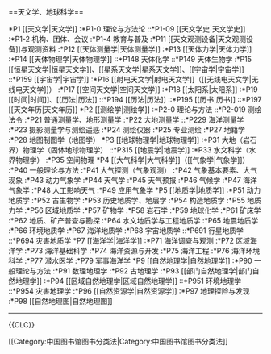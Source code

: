 ==天文学、地球科学==

*P1 [[天文学|天文学]]
:*P1-0 理论与方法论
::*P1-09 [[天文学史|天文学史]]
:*P1-2 机构、团体、会议
:*P1-4 教育与普及
:*P11 [[天文观测设备|天文观测设备]]与观测资料
:*P12 [[天体测量学|天体测量学]]
:*P13 [[天体力学|天体力学]]
:*P14 [[天体物理学|天体物理学]]
::*P148 天体化学
::*P149 天体生物学
:*P15 [[恒星天文学|恒星天文学]]、[[星系天文学|星系天文学]]、[[宇宙学|宇宙学]]
::*P159 [[宇宙学|宇宙学]]
:*P16 [[射电天文学|射电天文学]]（[[无线电天文学|无线电天文学]]）
:*P17 [[空间天文学|空间天文学]]
:*P18 [[太阳系|太阳系]]
:*P19 [[时间|时间]]、[[历法|历法]]
::*P194 [[历法|历法]]
::*P195 [[历书|历书]]
::*P197 [[天文年历|天文年历]]
*P2 [[测绘学|测绘学]]
:*P2-0 理论与方法
::*P2-019 测绘法令
:*P21 普通测量学、地形测量学
:*P22 大地测量学
::*P229 海洋测量学
:*P23 摄影测量学与测绘遥感
:*P24 测绘仪器
:*P25 专业测绘
:*P27 地籍学
:*P28 地图制图学（地图学）
*P3 [[地球物理学|地球物理学]]
:*P31 大地（岩石界）物理学（固体地球物理学）
::*P315 [[地震学|地震学]]
:*P33 水文科学（水界物理学）
:*P35 空间物理
*P4 [[大气科学|大气科学]]（[[气象学|气象学]]）
:*P40 一般理论与方法
:*P41 大气探测（气象观测）
:*P42 气象基本要素、大气现象
:*P43 动力气象学
:*P44 天气学
:*P45 天气预报
:*P46 气候学
:*P47 海洋气象学
:*P48 人工影响天气
:*P49 应用气象学
*P5 [[地质学|地质学]]
:*P51 动力地质学
:*P52 古生物学
:*P53 历史地质学、地层学
:*P54 构造地质学
:*P55 地质力学
:*P56 区域地质学
:*P57 矿物学
:*P58 岩石学
:*P59 地球化学
:*P61 矿床学
:*P62 地质、矿产普查与勘探
:*P64 水文地质学与工程地质学
:*P65 地震地质学
:*P66 环境地质学
:*P67 海洋地质学
:*P68 宇宙地质学
::*P691 行星地质学
::*P694 灾害地质学
*P7 [[海洋学|海洋学]]
:*P71 海洋调查与观测
:*P72 区域海洋学
:*P73 海洋基础科学
:*P74 海洋资源与开发
:*P75 海洋工程
:*P76 海洋环境科学
:*P77 潜水医学
:*P79 军事海洋学
*P9 [[自然地理学|自然地理学]]
:*P90 一般理论与方法
:*P91 数理地理学
:*P92 古地理学
:*P93 [[部门自然地理学|部门自然地理学]]
:*P94 [[区域自然地理学|区域自然地理学]]
::*P951 环境地理学
::*P954 灾害地理学
:*P96 [[自然资源学|自然资源学]]
:*P97 地理探险与发现
:*P98 [[自然地理图|自然地理图]]

----

{{CLC}}

[[Category:中国图书馆图书分类法|Category:中国图书馆图书分类法]]